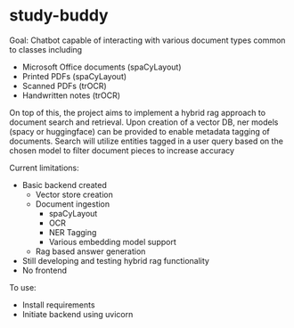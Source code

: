 # study-buddy
Goal: Chatbot capable of interacting with various document types common to classes including
- Microsoft Office documents (spaCyLayout)
- Printed PDFs (spaCyLayout)
- Scanned PDFs (trOCR)
- Handwritten notes (trOCR)

On top of this, the project aims to implement a hybrid rag approach to document search and retrieval.
Upon creation of a vector DB, ner models (spacy or huggingface) can be provided to enable metadata tagging of documents.
Search will utilize entities tagged in a user query based on the chosen model to filter document pieces to increase accuracy

Current limitations:
- Basic backend created
    - Vector store creation
    - Document ingestion
        - spaCyLayout
        - OCR
        - NER Tagging
        - Various embedding model support
    - Rag based answer generation
- Still developing and testing hybrid rag functionality
- No frontend

To use:
- Install requirements
- Initiate backend using uvicorn
